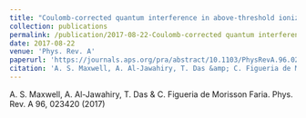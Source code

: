```yaml
---
title: "Coulomb-corrected quantum interference in above-threshold ionization: Working towards multi-trajectory electron holography"
collection: publications
permalink: /publication/2017-08-22-Coulomb-corrected quantum interference in above-threshold ionization: Working towards multi-trajectory electron holography
date: 2017-08-22
venue: 'Phys. Rev. A'
paperurl: 'https://journals.aps.org/pra/abstract/10.1103/PhysRevA.96.023420'
citation: 'A. S. Maxwell, A. Al-Jawahiry, T. Das &amp; C. Figueria de Morisson Faria. Phys. Rev. A 96, 023420 (2017)'
---
```

A. S. Maxwell, A. Al-Jawahiry, T. Das & C. Figueria de Morisson Faria. Phys. Rev. A 96, 023420 (2017)